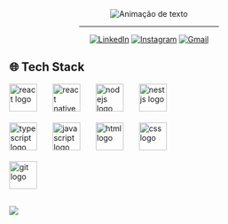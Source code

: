 <div align="center">
<img alt="Animação de texto" src="https://readme-typing-svg.demolab.com/?lines=Olá,%20meu%20nome%20é%20Vinícius!%20✌🏾;Dev%20Frontend%20💻;Bem%20Vindo!%20😉&font=Noto%20Sans&center=true&width=600&height=45&color=FFFFFF&vCenter=true&pause=1000&size=30">
  <hr width="50%">
  
[![LinkedIn](https://img.shields.io/badge/LinkedIn-0D1117?style=for-the-badge&logo=linkedin&logoColor=0077B5)](https://www.linkedin.com/in/apenasovini/)
[![Instagram](https://img.shields.io/badge/Instagram-0D1117?style=for-the-badge&logo=instagram&logoColor=E4405F)](https://www.instagram.com/sf.vini/)
[![Gmail](https://img.shields.io/badge/Gmail-0D1117?style=for-the-badge&logo=gmail&logoColor=D14836)](mailto:viniciusicmsc@gmail.com)
</div>

## 🌐 Tech Stack

<div align="left">
  <img src="https://cdn.simpleicons.org/React" height="50" alt="react logo"  />
    <img width="20" />
  <img src="https://cdn.worldvectorlogo.com/logos/react-native-1.svg" height="50" alt="react native logo"  />
    <img width="20" />
  <img src="https://cdn.simpleicons.org/nodedotjs" height="50" alt="nodejs logo"  />
    <img width="20" />
  <img src="https://cdn.simpleicons.org/nestjs" height="50" alt="nestjs logo"  />
    <br>
    <br>
  <img src="https://cdn.simpleicons.org/typescript" height="50" alt="typescript logo"  />
    <img width="20" />
  <img src="https://cdn.worldvectorlogo.com/logos/logo-javascript.svg" height="50" alt="javascript logo"  />
    <img width="20" />
  <img src="https://cdn.worldvectorlogo.com/logos/html-1.svg" height="50" alt="html logo"  />
    <img width="20" />
  <img src="https://cdn.worldvectorlogo.com/logos/css-3.svg" height="50" alt="css logo"  />
    <img width="20" />
    <br>
    <br>
  <img src="https://cdn.worldvectorlogo.com/logos/git-icon.svg" height="50" alt="git logo"  />
</div>
<br>

![](https://github-readme-stats.vercel.app/api/top-langs/?username=ApenasoVini&theme=dark&hide_border=false&include_all_commits=false&count_private=false&layout=compact)
